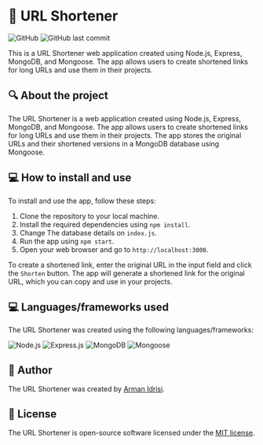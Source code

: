 # 🔗 URL Shortener

![GitHub](https://img.shields.io/github/license/Armanidrisi/UrlShortner)
![GitHub last commit](https://img.shields.io/github/last-commit/Armanidrisi/UrlShortner)


This is a URL Shortener web application created using Node.js, Express, MongoDB, and Mongoose. The app allows users to create shortened links for long URLs and use them in their projects.

## 🔍 About the project

The URL Shortener is a web application created using Node.js, Express, MongoDB, and Mongoose. The app allows users to create shortened links for long URLs and use them in their projects. The app stores the original URLs and their shortened versions in a MongoDB database using Mongoose.

## 💻 How to install and use

To install and use the app, follow these steps:

1. Clone the repository to your local machine.
2. Install the required dependencies using `npm install`.
3. Change The database details on `index.js`.
4. Run the app using `npm start`.
5. Open your web browser and go to `http://localhost:3000`.

To create a shortened link, enter the original URL in the input field and click the `Shorten` button. The app will generate a shortened link for the original URL, which you can copy and use in your projects.

## 💻 Languages/frameworks used

The URL Shortener was created using the following languages/frameworks:

![Node.js](https://img.shields.io/badge/Node.js-19.x-blue)
![Express.js](https://img.shields.io/badge/Express.js-4.x-blue)
![MongoDB](https://img.shields.io/badge/MongoDB-5.x-blue)
![Mongoose](https://img.shields.io/badge/Mongoose-6.x-blue)

## 👤 Author

The URL Shortener was created by [Arman Idrisi](https://github.com/Armanidrisi).

## 📄 License

The URL Shortener is open-source software licensed under the [MIT license](https://opensource.org/licenses/MIT).